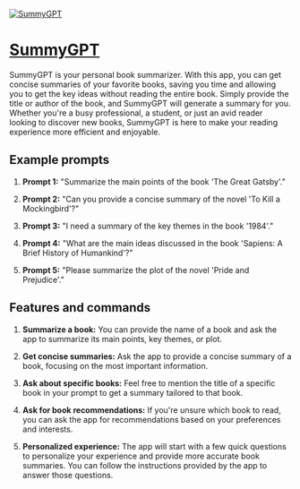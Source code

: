 [![SummyGPT](https://files.oaiusercontent.com/file-mHCV0wDYD90EH7Drk0ZiGTKq?se=2123-10-17T23%3A02%3A19Z&sp=r&sv=2021-08-06&sr=b&rscc=max-age%3D31536000%2C%20immutable&rscd=attachment%3B%20filename%3D847122c8-8628-4850-9e0a-01d971dcd0dd.png&sig=ZSccX9fTfq5q2g29S%2B9nMmvYgpTtB5tX5FybNtzOMis%3D)](https://chat.openai.com/g/g-QwIKohYcz-summygpt)

# [SummyGPT](https://chat.openai.com/g/g-QwIKohYcz-summygpt)

SummyGPT is your personal book summarizer. With this app, you can get concise summaries of your favorite books, saving you time and allowing you to get the key ideas without reading the entire book. Simply provide the title or author of the book, and SummyGPT will generate a summary for you. Whether you're a busy professional, a student, or just an avid reader looking to discover new books, SummyGPT is here to make your reading experience more efficient and enjoyable.

## Example prompts

1. **Prompt 1:** "Summarize the main points of the book 'The Great Gatsby'."

2. **Prompt 2:** "Can you provide a concise summary of the novel 'To Kill a Mockingbird'?"

3. **Prompt 3:** "I need a summary of the key themes in the book '1984'."

4. **Prompt 4:** "What are the main ideas discussed in the book 'Sapiens: A Brief History of Humankind'?"

5. **Prompt 5:** "Please summarize the plot of the novel 'Pride and Prejudice'."

## Features and commands

1. **Summarize a book:** You can provide the name of a book and ask the app to summarize its main points, key themes, or plot.

2. **Get concise summaries:** Ask the app to provide a concise summary of a book, focusing on the most important information.

3. **Ask about specific books:** Feel free to mention the title of a specific book in your prompt to get a summary tailored to that book.

4. **Ask for book recommendations:** If you're unsure which book to read, you can ask the app for recommendations based on your preferences and interests.

5. **Personalized experience:** The app will start with a few quick questions to personalize your experience and provide more accurate book summaries. You can follow the instructions provided by the app to answer those questions.